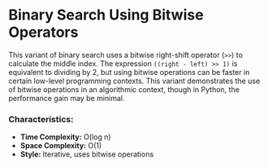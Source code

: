 # Binary Search Using Bitwise Operators

This variant of binary search uses a bitwise right-shift operator (`>>`) to calculate the middle index. The expression `((right - left) >> 1)` is equivalent to dividing by 2, but using bitwise operations can be faster in certain low-level programming contexts. This variant demonstrates the use of bitwise operations in an algorithmic context, though in Python, the performance gain may be minimal.

### Characteristics:
- **Time Complexity:** O(log n)
- **Space Complexity:** O(1)
- **Style:** Iterative, uses bitwise operations
